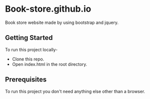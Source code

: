 # Book-store.github.io
Book store website made by using bootstrap and jquery.
<h2>Getting Started</h2>
To run this project locally-
<ul>
  <li>Clone this repo.</li>
  <li>Open index.html in the root directory.</li>
</ul>

<h2> Prerequisites </h2>
To run this project you don't need anything else other than a browser.
